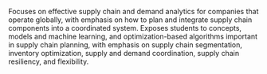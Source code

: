 Focuses on effective supply chain and demand analytics for companies that operate globally, with emphasis on how to plan and integrate supply chain components into a coordinated system. Exposes students to concepts, models and machine learning, and optimization-based algorithms important in supply chain planning, with emphasis on supply chain segmentation, inventory optimization, supply and demand coordination, supply chain resiliency, and flexibility.